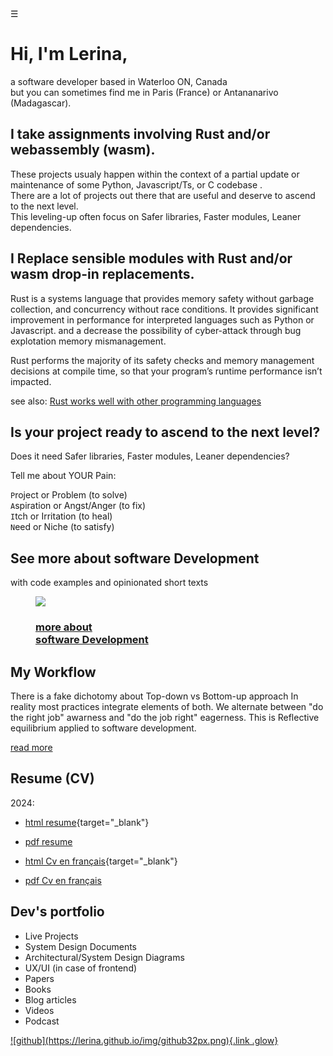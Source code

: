<link rel="me" href="https://hachyderm.io/@lerina">

<div class="bg_lerina"></div><div class="navbar"><a class="openbtn" onclick="openNav()">&#9776;</a></div>
<main>

# Hi, I'm Lerina, 
a software developer based in Waterloo ON, Canada<br/> but you can sometimes find me in Paris (France) or Antananarivo (Madagascar).

## I take assignments involving Rust and/or webassembly (wasm).  

These projects usualy happen within the context of a partial update or maintenance of some Python, Javascript/Ts, or C codebase .  
There are a lot of projects out there that are useful and deserve to ascend to the next level.  
This leveling-up often focus on Safer libraries, Faster modules, Leaner dependencies.  

## I Replace sensible modules with Rust and/or wasm drop-in replacements. 

Rust is a systems language that provides memory safety without garbage collection, and concurrency without race conditions.
It provides significant improvement in performance for interpreted languages such as Python or Javascript.
and a decrease the possibility of cyber-attack through bug explotation memory mismanagement.

Rust performs the majority of its safety checks and memory management decisions at compile time, so that your program’s runtime performance isn’t impacted.

see also: [Rust works well with other programming languages](./code/secure_coding/index.html)

## Is your project ready to ascend to the next level?

Does it need Safer libraries, Faster modules, Leaner dependencies?

Tell me about YOUR Pain:

`P`roject or Problem (to solve)  
`A`spiration or Angst/Anger (to fix)  
`I`tch or Irritation  (to heal)  
`N`eed or Niche (to satisfy)  

## See more about software Development
with code examples and opinionated short texts

<figure class="hover-img"><a href="./code/index.html">
<img src="../../img/code_index.jpg"/>
<figcaption>
<h3>more about <br/>software Development</h3>
</figcaption></a>
</figure>


## My Workflow

There is a fake dichotomy about Top-down vs Bottom-up approach 
In reality most practices integrate elements of both.
We alternate between "do the right job" awarness and "do the job right" eagerness.
This is Reflective equilibrium applied to software development.

[read more](./code/workflow.html)  

## Resume (CV)

2024:

- [html resume](./cv2024.html){target="_blank"}
- [pdf resume](./cv2024.pdf)

- [html Cv en français](./cv2024_fr.html){target="_blank"}
- [pdf Cv en français](./cv2024_fr.pdf)

## Dev's portfolio

* Live Projects 
* System Design Documents 
* Architectural/System Design Diagrams 
* UX/UI (in case of frontend) 
* Papers 
* Books 
* Blog articles  
* Videos 
* Podcast 

</main>
<footer>
  <a href="https://github.com/lerina" target="_blank" title="github">![github](https://lerina.github.io/img/github32px.png){.link .glow}
  </a>
</footer>

<script src="https://lerina.github.io/js/toc.js"></script>
<script>
let anchor= document.createElement('a');
anchor.href="javascript:closeNav()"; //void(0)"; //anchor[0].onclick = closeNav();
anchor.className = "closebtn";  
anchor.innerHTML="&times;";
document.getElementById("TOC").prepend(anchor);

let navCrumbs= document.createElement('div');
navCrumbs.className = "hover-nav";
navCrumbs.innerHTML = `
<div class="hover-nav">
<ul>
<li><a href="../../index.html">⇦ home</a></li>
<li><a href="./index.html">lerina</a></li>
</ul>
</div>`;
document.getElementById("TOC").prepend(navCrumbs); 
</script>
